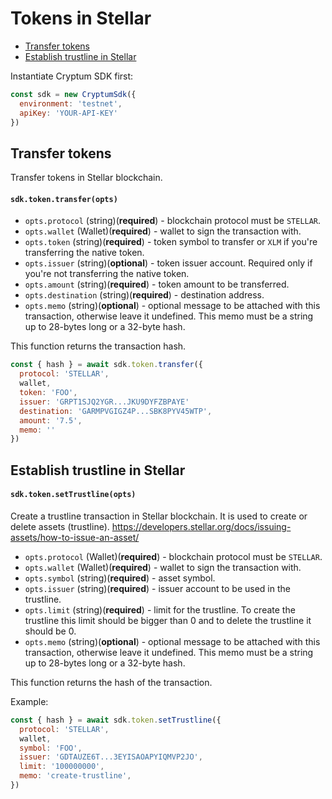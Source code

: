# Tokens in Stellar

- [Transfer tokens](#transfer-tokens)
- [Establish trustline in Stellar](#establish-trustline-in-stellar)

Instantiate Cryptum SDK first:
```js
const sdk = new CryptumSdk({
  environment: 'testnet',
  apiKey: 'YOUR-API-KEY'
})
```

## Transfer tokens

Transfer tokens in Stellar blockchain.

#### `sdk.token.transfer(opts)`

- `opts.protocol` (string)(**required**) - blockchain protocol must be `STELLAR`.
- `opts.wallet` (Wallet)(**required**) - wallet to sign the transaction with.
- `opts.token` (string)(**required**) - token symbol to transfer or `XLM` if you're transferring the native token.
- `opts.issuer` (string)(**optional**) - token issuer account. Required only if you're not transferring the native token.
- `opts.amount` (string)(**required**) - token amount to be transferred.
- `opts.destination` (string)(**required**) - destination address.
- `opts.memo` (string)(**optional**) - optional message to be attached with this transaction, otherwise leave it undefined. This memo must be a string up to 28-bytes long or a 32-byte hash.

This function returns the transaction hash.

```js
const { hash } = await sdk.token.transfer({
  protocol: 'STELLAR',
  wallet,
  token: 'FOO',
  issuer: 'GRPT1SJQ2YGR...JKU9DYFZBPAYE'
  destination: 'GARMPVGIGZ4P...SBK8PYV45WTP',
  amount: '7.5',
  memo: ''
})
```

## Establish trustline in Stellar

#### `sdk.token.setTrustline(opts)`

Create a trustline transaction in Stellar blockchain. It is used to create or delete assets (trustline).
https://developers.stellar.org/docs/issuing-assets/how-to-issue-an-asset/

* `opts.protocol` (Wallet)(__required__) - blockchain protocol must be `STELLAR`.
* `opts.wallet` (Wallet)(__required__) - wallet to sign the transaction with.
* `opts.symbol` (string)(__required__) - asset symbol.
* `opts.issuer` (string)(__required__) - issuer account to be used in the trustline.
* `opts.limit` (string)(__required__) - limit for the trustline. To create the trustline this limit should be bigger than 0 and to delete the trustline it should be 0.
* `opts.memo` (string)(__optional__) - optional message to be attached with this transaction, otherwise leave it undefined. This memo must be a string up to 28-bytes long or a 32-byte hash.

This function returns the hash of the transaction.

Example:
```js
const { hash } = await sdk.token.setTrustline({
  protocol: 'STELLAR',
  wallet,
  symbol: 'FOO',
  issuer: 'GDTAUZE6T...3EYISAOAPYIQMVP2JO',
  limit: '100000000',
  memo: 'create-trustline',
})
```
